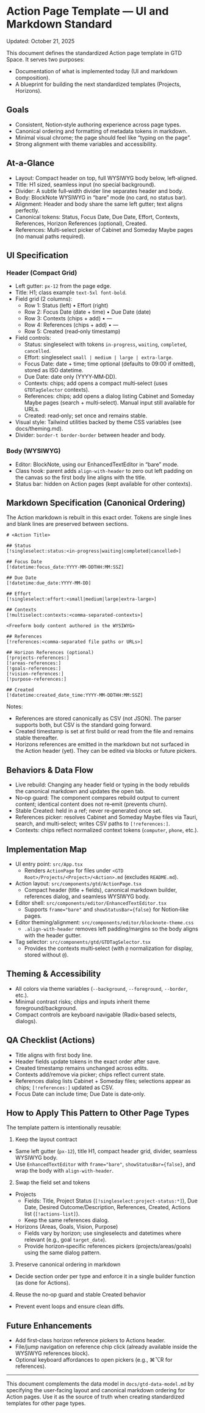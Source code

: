 # Action Page Template — UI and Markdown Standard

Updated: October 21, 2025

This document defines the standardized Action page template in GTD Space. It serves two purposes:
- Documentation of what is implemented today (UI and markdown composition).
- A blueprint for building the next standardized templates (Projects, Horizons).

## Goals
- Consistent, Notion‑style authoring experience across page types.
- Canonical ordering and formatting of metadata tokens in markdown.
- Minimal visual chrome; the page should feel like “typing on the page”.
- Strong alignment with theme variables and accessibility.

## At‑a‑Glance
- Layout: Compact header on top, full WYSIWYG body below, left‑aligned.
- Title: H1 sized, seamless input (no special background).
- Divider: A subtle full‑width divider line separates header and body.
- Body: BlockNote WYSIWYG in “bare” mode (no card, no status bar).
- Alignment: Header and body share the same left gutter; text aligns perfectly.
- Canonical tokens: Status, Focus Date, Due Date, Effort, Contexts, References, Horizon References (optional), Created.
- References: Multi‑select picker of Cabinet and Someday Maybe pages (no manual paths required).

## UI Specification

### Header (Compact Grid)
- Left gutter: `px-12` from the page edge.
- Title: H1; class example `text-5xl font-bold`.
- Field grid (2 columns):
  - Row 1: Status (left) • Effort (right)
  - Row 2: Focus Date (date + time) • Due Date (date)
  - Row 3: Contexts (chips + add) • —
  - Row 4: References (chips + add) • —
  - Row 5: Created (read‑only timestamp)
- Field controls:
  - Status: singleselect with tokens `in-progress`, `waiting`, `completed`, `cancelled`.
  - Effort: singleselect `small | medium | large | extra-large`.
  - Focus Date: date + time; time optional (defaults to 09:00 if omitted), stored as ISO datetime.
  - Due Date: date only (YYYY‑MM‑DD).
  - Contexts: chips; add opens a compact multi‑select (uses `GTDTagSelector` contexts).
  - References: chips; add opens a dialog listing Cabinet and Someday Maybe pages (search + multi‑select). Manual input still available for URLs.
  - Created: read‑only; set once and remains stable.
- Visual style: Tailwind utilities backed by theme CSS variables (see docs/theming.md).
- Divider: `border-t border-border` between header and body.

### Body (WYSIWYG)
- Editor: BlockNote, using our EnhancedTextEditor in “bare” mode.
- Class hook: parent adds `align-with-header` to zero out left padding on the canvas so the first body line aligns with the title.
- Status bar: hidden on Action pages (kept available for other contexts).

## Markdown Specification (Canonical Ordering)

The Action markdown is rebuilt in this exact order. Tokens are single lines and blank lines are preserved between sections.

```
# <Action Title>

## Status
[!singleselect:status:<in-progress|waiting|completed|cancelled>]

## Focus Date
[!datetime:focus_date:YYYY-MM-DDTHH:MM:SSZ]

## Due Date
[!datetime:due_date:YYYY-MM-DD]

## Effort
[!singleselect:effort:<small|medium|large|extra-large>]

## Contexts
[!multiselect:contexts:<comma-separated-contexts>]

<Freeform body content authored in the WYSIWYG>

## References
[!references:<comma-separated file paths or URLs>]

## Horizon References (optional)
[!projects-references:]
[!areas-references:]
[!goals-references:]
[!vision-references:]
[!purpose-references:]

## Created
[!datetime:created_date_time:YYYY-MM-DDTHH:MM:SSZ]
```

Notes:
- References are stored canonically as CSV (not JSON). The parser supports both, but CSV is the standard going forward.
- Created timestamp is set at first build or read from the file and remains stable thereafter.
- Horizons references are emitted in the markdown but not surfaced in the Action header (yet). They can be edited via blocks or future pickers.

## Behaviors & Data Flow
- Live rebuild: Changing any header field or typing in the body rebuilds the canonical markdown and updates the open tab.
- No‑op guard: The component compares rebuild output to current content; identical content does not re‑emit (prevents churn).
- Stable Created: held in a ref; never re‑generated once set.
- References picker: resolves Cabinet and Someday Maybe files via Tauri, search, and multi‑select; writes CSV paths to `[!references:]`.
- Contexts: chips reflect normalized context tokens (`computer`, `phone`, etc.).

## Implementation Map
- UI entry point: `src/App.tsx`
  - Renders `ActionPage` for files under `<GTD Root>/Projects/<Project>/<Action>.md` (excludes `README.md`).
- Action layout: `src/components/gtd/ActionPage.tsx`
  - Compact header (title + fields), canonical markdown builder, references dialog, and seamless WYSIWYG body.
- Editor shell: `src/components/editor/EnhancedTextEditor.tsx`
  - Supports `frame="bare"` and `showStatusBar={false}` for Notion‑like pages.
- Editor theming/alignment: `src/components/editor/blocknote-theme.css`
  - `.align-with-header` removes left padding/margins so the body aligns with the header gutter.
- Tag selector: `src/components/gtd/GTDTagSelector.tsx`
  - Provides the contexts multi‑select (with `@` normalization for display, stored without `@`).

## Theming & Accessibility
- All colors via theme variables (`--background`, `--foreground`, `--border`, etc.).
- Minimal contrast risks; chips and inputs inherit theme foreground/background.
- Compact controls are keyboard navigable (Radix‑based selects, dialogs).

## QA Checklist (Actions)
- Title aligns with first body line.
- Header fields update tokens in the exact order after save.
- Created timestamp remains unchanged across edits.
- Contexts add/remove via picker; chips reflect current state.
- References dialog lists Cabinet + Someday files; selections appear as chips; `[!references:]` updated as CSV.
- Focus Date can include time; Due Date is date‑only.

## How to Apply This Pattern to Other Page Types

The template pattern is intentionally reusable:

1) Keep the layout contract
- Same left gutter (`px-12`), title H1, compact header grid, divider, seamless WYSIWYG body.
- Use `EnhancedTextEditor` with `frame="bare"`, `showStatusBar={false}`, and wrap the body with `align-with-header`.

2) Swap the field set and tokens
- Projects
  - Fields: Title, Project Status (`[!singleselect:project-status:*]`), Due Date, Desired Outcome/Description, References, Created, Actions list (`[!actions-list]`).
  - Keep the same references dialog.
- Horizons (Areas, Goals, Vision, Purpose)
  - Fields vary by horizon; use singleselects and datetimes where relevant (e.g., goal `target_date`).
  - Provide horizon‑specific references pickers (projects/areas/goals) using the same dialog pattern.

3) Preserve canonical ordering in markdown
- Decide section order per type and enforce it in a single builder function (as done for Actions).

4) Reuse the no‑op guard and stable Created behavior
- Prevent event loops and ensure clean diffs.

## Future Enhancements
- Add first‑class horizon reference pickers to Actions header.
- File/jump navigation on reference chip click (already available inside the WYSIWYG references block).
- Optional keyboard affordances to open pickers (e.g., ⌘⌥R for references).

---

This document complements the data model in `docs/gtd-data-model.md` by specifying the user‑facing layout and canonical markdown ordering for Action pages. Use it as the source of truth when creating standardized templates for other page types.

